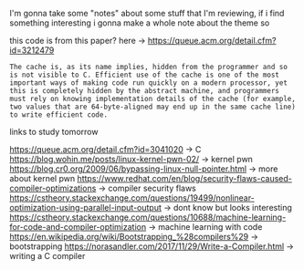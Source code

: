 I'm gonna take some "notes" about some stuff that I'm reviewing, if i find something interesting i gonna make a whole note about the theme so


this code is from this paper? here -> https://queue.acm.org/detail.cfm?id=3212479
```
The cache is, as its name implies, hidden from the programmer and so is not visible to C. Efficient use of the cache is one of the most important ways of making code run quickly on a modern processor, yet this is completely hidden by the abstract machine, and programmers must rely on knowing implementation details of the cache (for example, two values that are 64-byte-aligned may end up in the same cache line) to write efficient code.
```

links to study tomorrow

https://queue.acm.org/detail.cfm?id=3041020 -> C 
https://blog.wohin.me/posts/linux-kernel-pwn-02/ -> kernel pwn
https://blog.cr0.org/2009/06/bypassing-linux-null-pointer.html -> more about kernel pwn
https://www.redhat.com/en/blog/security-flaws-caused-compiler-optimizations -> compiler security flaws
https://cstheory.stackexchange.com/questions/19499/nonlinear-optimization-using-parallel-input-output -> dont know but looks interesting 
https://cstheory.stackexchange.com/questions/10688/machine-learning-for-code-and-compiler-optimization -> machine learning with code 
https://en.wikipedia.org/wiki/Bootstrapping_%28compilers%29 -> bootstrapping 
https://norasandler.com/2017/11/29/Write-a-Compiler.html -> writing a C compiler
